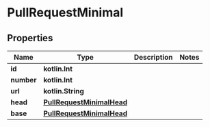
# PullRequestMinimal

## Properties
Name | Type | Description | Notes
------------ | ------------- | ------------- | -------------
**id** | **kotlin.Int** |  | 
**number** | **kotlin.Int** |  | 
**url** | **kotlin.String** |  | 
**head** | [**PullRequestMinimalHead**](PullRequestMinimalHead.md) |  | 
**base** | [**PullRequestMinimalHead**](PullRequestMinimalHead.md) |  | 



